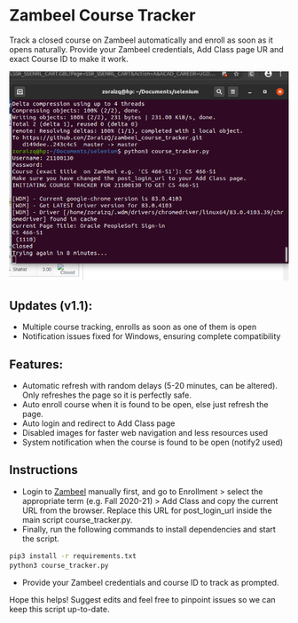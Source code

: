 # Zambeel Course Tracker
Track a closed course on Zambeel automatically and enroll as soon as it opens naturally. Provide your Zambeel credentials, Add Class page UR and exact Course ID to make it work.

![ss](ss.png)

## Updates (v1.1):
- Multiple course tracking, enrolls as soon as one of them is open
- Notification issues fixed for Windows, ensuring complete compatibility

## Features:
- Automatic refresh with random delays (5-20 minutes, can be altered). Only refreshes the page so it is perfectly safe.
- Auto enroll course when it is found to be open, else just refresh the page.
- Auto login and redirect to Add Class page
- Disabled images for faster web navigation and less resources used
- System notification when the course is found to be open (notify2 used)

## Instructions
- Login to [Zambeel](https://zambeel.lums.edu.pk/) manually first, and go to Enrollment > select the appropriate term (e.g. Fall 2020-21) > Add Class and copy the current URL from the browser. Replace this URL for post_login_url inside the main script course_tracker.py.
- Finally, run the following commands to install dependencies and start the script.
```sh
pip3 install -r requirements.txt 
python3 course_tracker.py
```
- Provide your Zambeel credentials and course ID to track as prompted. 

Hope this helps! Suggest edits and feel free to pinpoint issues so we can keep this script up-to-date.
